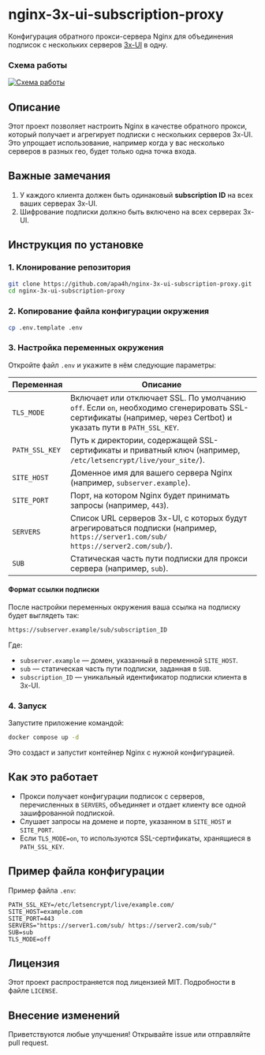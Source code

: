 # nginx-3x-ui-subscription-proxy

Конфигурация обратного прокси-сервера Nginx для объединения подписок с нескольких серверов [3x-UI](https://github.com/MHSanaei/3x-ui?tab=readme-ov-file) в одну.

### Схема работы

[![Схема работы](https://i.postimg.cc/pX59gV8h/temp-Image1-Z8b-SK.avif)](https://postimg.cc/8jDPvSZN)

## Описание

Этот проект позволяет настроить Nginx в качестве обратного прокси, который получает и агрегирует подписки с нескольких серверов 3x-UI. Это упрощает использование, например когда у вас несколько серверов в разных гео, будет только одна точка входа.

## Важные замечания

1. У каждого клиента должен быть одинаковый **subscription ID** на всех ваших серверах 3x-UI.
2. Шифрование подписки должно быть включено на всех серверах 3x-UI.

## Инструкция по установке

### 1. Клонирование репозитория

```bash
git clone https://github.com/apa4h/nginx-3x-ui-subscription-proxy.git
cd nginx-3x-ui-subscription-proxy
```

### 2. Копирование файла конфигурации окружения

```bash
cp .env.template .env
```

### 3. Настройка переменных окружения

Откройте файл `.env` и укажите в нём следующие параметры:

| Переменная     | Описание                                                                                                                                                       |
| -------------- | -------------------------------------------------------------------------------------------------------------------------------------------------------------- |
| `TLS_MODE`     | Включает или отключает SSL. По умолчанию `off`. Если `on`, необходимо сгенерировать SSL-сертификаты (например, через Certbot) и указать пути в `PATH_SSL_KEY`. |
| `PATH_SSL_KEY` | Путь к директории, содержащей SSL-сертификаты и приватный ключ (например, `/etc/letsencrypt/live/your_site/`).                                                 |
| `SITE_HOST`    | Доменное имя для вашего сервера Nginx (например, `subserver.example`).                                                                                         |
| `SITE_PORT`    | Порт, на котором Nginx будет принимать запросы (например, `443`).                                                                                              |
| `SERVERS`      | Список URL серверов 3x-UI, с которых будут агрегироваться подписки (например, `https://server1.com/sub/ https://server2.com/sub/`).                            |
| `SUB`          | Статическая часть пути подписки для прокси сервера (например, `sub`).                                                                                                             |

#### Формат ссылки подписки

После настройки переменных окружения ваша ссылка на подписку будет выглядеть так:

```sh
https://subserver.example/sub/subscription_ID
```

Где:

- `subserver.example` — домен, указанный в переменной `SITE_HOST`.
- `sub` — статическая часть пути подписки, заданная в `SUB`.
- `subscription_ID` — уникальный идентификатор подписки клиента в 3x-UI.

### 4. Запуск

Запустите приложение командой:

```bash
docker compose up -d
```

Это создаст и запустит контейнер Nginx с нужной конфигурацией.

## Как это работает

- Прокси получает конфигурации подписок с серверов, перечисленных в `SERVERS`, объединяет и отдает клиенту все одной зашифрованной подпиской.
- Слушает запросы на домене и порте, указанном в `SITE_HOST` и `SITE_PORT`.
- Если `TLS_MODE=on`, то используются SSL-сертификаты, хранящиеся в `PATH_SSL_KEY`.

## Пример файла конфигурации

Пример файла `.env`:

```dotenv
PATH_SSL_KEY=/etc/letsencrypt/live/example.com/
SITE_HOST=example.com
SITE_PORT=443
SERVERS="https://server1.com/sub/ https://server2.com/sub/"
SUB=sub
TLS_MODE=off
```

## Лицензия

Этот проект распространяется под лицензией MIT. Подробности в файле `LICENSE`.

## Внесение изменений

Приветствуются любые улучшения! Открывайте issue или отправляйте pull request.
